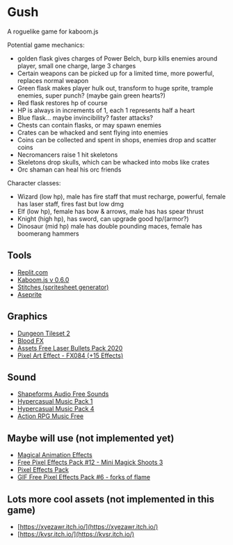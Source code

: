# Gush

A roguelike game for kaboom.js

Potential game mechanics:
- golden flask gives charges of Power Belch, burp kills enemies around player, small one charge, large 3 charges
- Certain weapons can be picked up for a limited time, more powerful, replaces normal weapon
- Green flask makes player hulk out, transform to huge sprite, trample enemies, super punch? (maybe gain green hearts?)
- Red flask restores hp of course
- HP is always in increments of 1, each 1 represents half a heart
- Blue flask... maybe invincibility? faster attacks?
- Chests can contain flasks, or may spawn enemies
- Crates can be whacked and sent flying into enemies
- Coins can be collected and spent in shops, enemies drop and scatter coins
- Necromancers raise 1 hit skeletons
- Skeletons drop skulls, which can be whacked into mobs like crates
- Orc shaman can heal his orc friends

Character classes:
- Wizard (low hp), male has fire staff that must recharge, powerful, female has laser staff, fires fast but low dmg
- Elf (low hp), female has bow & arrows, male has has spear thrust
- Knight (high hp), has sword, can upgrade good hp/(armor?)
- Dinosaur (mid hp) male has double pounding maces, female has boomerang hammers

## Tools
- [Replit.com](https://replit.com/)
- [Kaboom.js v 0.6.0](https://kaboomjs.com/)
- [Stitches (spritesheet generator)](https://draeton.github.io/stitches/)
- [Aseprite](https://www.aseprite.org/)

## Graphics
- [Dungeon Tileset 2](https://0x72.itch.io/dungeontileset-ii)
- [Blood FX](https://jasontomlee.itch.io/blood-fx)
- [Assets Free Laser Bullets Pack 2020](https://wenrexa.itch.io/laser2020)
- [Pixel Art Effect - FX084 (+15 Effects)](https://kvsr.itch.io/fx084)

## Sound
- [Shapeforms Audio Free Sounds](https://shapeforms.itch.io/shapeforms-audio-free-sfx)
- [Hypercasual Music Pack 1](https://www.void1gaming.com/hypercasual-music-pack-1)
- [Hypercasual Music Pack 4](https://www.void1gaming.com/hypercasual-music-pack-4)
- [Action RPG Music Free](https://vgcomposer.itch.io/action-rpg-music-free)

## Maybe will use (not implemented yet)
- [Magical Animation Effects](https://pimen.itch.io/magical-animation-effects)
- [Free Pixel Effects Pack #12 - Mini Magick Shoots 3](https://xyezawr.itch.io/gif-free-pixel-effects-pack-12-mini-magick-shoots-3)
- [Pixel Effects Pack](https://codemanu.itch.io/pixelart-effect-pack)
- [GIF Free Pixel Effects Pack #6 - forks of flame](https://xyezawr.itch.io/gif-free-pixel-effects-pack-6-forks-of-flame)

## Lots more cool assets (not implemented in this game)
- [https://xyezawr.itch.io/](https://xyezawr.itch.io/)
- [https://kvsr.itch.io/](https://kvsr.itch.io/)
